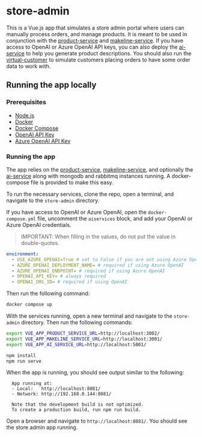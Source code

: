 # store-admin

This is a Vue.js app that simulates a store admin portal where users can manually process orders, and manage products. It is meant to be used in conjunction with the [product-service](../product-service/) and [makeline-service](../makeline-service). If you have access to OpenAI or Azure OpenAI API keys, you can also deploy the  [ai-service](../ai-service) to help you generate product descriptions. You should also run the [virtual-customer](../virtual-customer) to simulate customers placing orders to have some order data to work with.

## Running the app locally

### Prerequisites

- [Node.js](https://nodejs.org/en/download/)
- [Docker](https://docs.docker.com/get-docker/)
- [Docker Compose](https://docs.docker.com/compose/install/)
- [OpenAI API Key](https://beta.openai.com/docs/developer-quickstart/your-api-keys)
- [Azure OpenAI API Key](https://azure.microsoft.com/products/cognitive-services/openai-service/)

### Running the app

The app relies on the [product-service](../product-service), [makeline-service](../order-service), and optionally the [ai-service](../ai-service) along with mongodb and rabbitmq instances running. A docker-compose file is provided to make this easy.

To run the necessary services, clone the repo, open a terminal, and navigate to the `store-admin` directory.

If you have access to OpenAI or Azure OpenAI, open the `docker-compose.yml` file, uncomment the `aiservices` block, and add your OpenAI or Azure OpenAI credentials.

> IMPORTANT: When filling in the values, do not put the value in double-quotes.

```yaml
environment:
  - USE_AZURE_OPENAI=True # set to False if you are not using Azure OpenAI
  - AZURE_OPENAI_DEPLOYMENT_NAME= # required if using Azure OpenAI
  - AZURE_OPENAI_ENDPOINT= # required if using Azure OpenAI
  - OPENAI_API_KEY= # always required
  - OPENAI_ORG_ID= # required if using OpenAI
```

Then run the following command:

```bash
docker compose up
```

With the services running, open a new terminal and navigate to the `store-admin` directory. Then run the following commands:

```bash
export VUE_APP_PRODUCT_SERVICE_URL=http://localhost:3002/
export VUE_APP_MAKELINE_SERVICE_URL=http://localhost:3001/
export VUE_APP_AI_SERVICE_URL=http://localhost:5001/

npm install
npm run serve
```

When the app is running, you should see output similar to the following:

```text
  App running at:
  - Local:   http://localhost:8081/ 
  - Network: http://192.168.0.144:8081/

  Note that the development build is not optimized.
  To create a production build, run npm run build.
```

Open a browser and navigate to `http://localhost:8081/`. You should see the store admin app running.